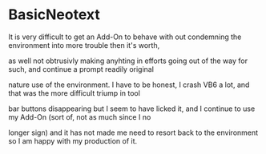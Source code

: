 # BasicNeotext

It is very difficult to get an Add-On to behave with out condemning the environment into more trouble then it's worth,

as well not obtrusivly making anyhting in efforts going out of the way for such, and continue a prompt readily original

nature use of the environment.  I have to be honest, I crash VB6 a lot, and that was the more difficult triump in tool

bar buttons disappearing but I seem to have licked it, and I continue to use my Add-On (sort of, not as much since I no

longer sign) and it has not made me need to resort back to the environment so I am happy with my production of it.